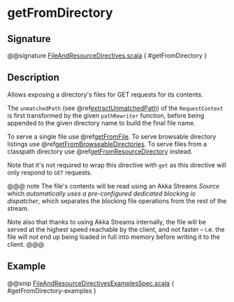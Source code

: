 # getFromDirectory

## Signature

@@signature [FileAndResourceDirectives.scala](../../../../../../../../../akka-http/src/main/scala/akka/http/scaladsl/server/directives/FileAndResourceDirectives.scala) { #getFromDirectory }

## Description

Allows exposing a directory's files for GET requests for its contents.

The `unmatchedPath` (see @ref[extractUnmatchedPath](../basic-directives/extractUnmatchedPath.md)) of the `RequestContext` is first transformed by
the given `pathRewriter` function, before being appended to the given directory name to build the final file name.

To serve a single file use @ref[getFromFile](getFromFile.md).
To serve browsable directory listings use @ref[getFromBrowseableDirectories](getFromBrowseableDirectories.md).
To serve files from a classpath directory use @ref[getFromResourceDirectory](getFromResourceDirectory.md) instead.

Note that it's not required to wrap this directive with `get` as this directive will only respond to `GET` requests.

@@@ note
The file's contents will be read using an Akka Streams *Source* which *automatically uses
a pre-configured dedicated blocking io dispatcher*, which separates the blocking file operations from the rest of the stream.

Note also that thanks to using Akka Streams internally, the file will be served at the highest speed reachable by
the client, and not faster – i.e. the file will *not* end up being loaded in full into memory before writing it to
the client.
@@@

## Example

@@snip [FileAndResourceDirectivesExamplesSpec.scala]($test$/scala/docs/http/scaladsl/server/directives/FileAndResourceDirectivesExamplesSpec.scala) { #getFromDirectory-examples }
